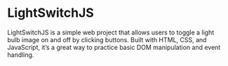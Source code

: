 # LightSwitchJS
LightSwitchJS is a simple web project that allows users to toggle a light bulb image on and off by clicking buttons. Built with HTML, CSS, and JavaScript, it’s a great way to practice basic DOM manipulation and event handling.

